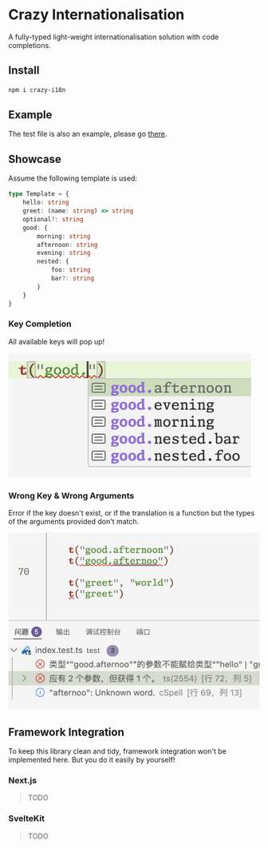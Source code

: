 # Crazy Internationalisation

A fully-typed light-weight internationalisation solution with code completions.

## Install

```sh
npm i crazy-i18n
```

## Example

The test file is also an example, please go [there](./test/index.test.ts).

## Showcase

Assume the following template is used:

```ts
type Template = {
    hello: string
    greet: (name: string) => string
    optional?: string
    good: {
        morning: string
        afternoon: string
        evening: string
        nested: {
            foo: string
            bar?: string
        }
    }
}
```

### Key Completion

All available keys will pop up!

![Key completion](./img/key-completion.png)

### Wrong Key & Wrong Arguments

Error if the key doesn't exist,
or if the translation is a function but the types of the arguments provided don't match.

![Wrong key and wrong arguments](./img/wrong-key-and-wrong-args.png)

## Framework Integration

To keep this library clean and tidy,
framework integration won't be implemented here.
But you do it easily by yourself!

### Next.js

> TODO

### SvelteKit

> TODO